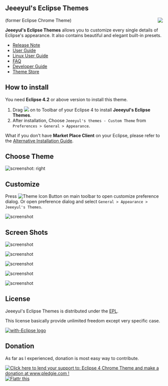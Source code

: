## Jeeeyul's Eclipse Themes 
<img align="right" src="https://github.com/jeeeyul/eclipse-themes/wiki/images/jtheme-logo.png">
(former Eclipse Chrome Theme)

**Jeeeyul's Eclipse Themes** allows you to customize every single details of Eclipse's appearance.
It also contains beautiful and elegant built-in presets.


* [Release Note](https://github.com/jeeeyul/eclipse-themes/wiki/Release-Note)
* [User Guide](https://github.com/jeeeyul/eclipse-themes/wiki/User-Guide)
* [Linux User Guide](https://github.com/jeeeyul/eclipse-themes/wiki/Linux-User-Guide)
* [FAQ](https://github.com/jeeeyul/eclipse-themes/wiki/FAQ)
* [Developer Guide](https://github.com/jeeeyul/eclipse-themes/wiki/Developer-Guide)
* [Theme Store](http://themes.jeeeyul.net)

## How to install
You need **Eclipse 4.2** or above version to install this theme.

1. Drag [<img src="http://marketplace.eclipse.org/misc/installbutton.png">](http://marketplace.eclipse.org/marketplace-client-intro?mpc_install=339851) on to Toolbar of your Eclipse 4 to install **Jeeeyul's Eclipse Themes**.
2. After installation, Choose `Jeeeyul's themes - Custom Theme` from `Preferences > General > Appearance`.

What if you don't have **Market Place Client** on your Eclipse, please refer to the [Alternative Installation Guide](https://github.com/jeeeyul/eclipse-themes/wiki/Alternative-Install).

## Choose Theme

![screenshot: right](https://github.com/jeeeyul/eclipse-themes/wiki/images/change-theme.png)

## Customize
Press ![Theme Icon](https://github.com/jeeeyul/eclipse-themes/wiki/images/jtheme-icon.png) Button on main toolbar to open customize preference dialog. Or open preference dialog and select `General > Appearance > Jeeeyul's Themes`.

![screenshot](https://github.com/jeeeyul/eclipse-themes/wiki/images/customize.png)


## Screen Shots
![screenshot](https://github.com/jeeeyul/eclipse-themes/wiki/images/screenshot-default.png)

![screenshot](https://github.com/jeeeyul/eclipse-themes/wiki/images/screenshot-chrome.png)

![screenshot](https://github.com/jeeeyul/eclipse-themes/wiki/images/screenshot-retro.png)

![screenshot](https://github.com/jeeeyul/eclipse-themes/wiki/images/screenshot-glossy.png)

![screenshot](https://github.com/jeeeyul/eclipse-themes/wiki/images/screenshot-kitty.png)


## License
Jeeeyul's Eclipse Themes is distributed under the [EPL](http://www.eclipse.org/legal/epl-v10.html).

This license basically provide unlimited freedom except very specific case.

<a href="http://with-eclipse.github.io/" target="_blank">
<img alt="with-Eclipse logo" src="http://with-eclipse.github.io/with-eclipse-0.jpg" /></a>

## Donation
As far as I experienced, donation is most easy way to contribute.

<a href='http://www.pledgie.com/campaigns/18377'><img alt='Click here to lend your support to: Eclipse 4 Chrome Theme and make a donation at www.pledgie.com !' src='http://www.pledgie.com/campaigns/18377.png?skin_name=chrome' border='0' /></a>
<a href="http://flattr.com/thing/1686209/Jeeeyuls-Eclipse-Themes" target="_blank"><img src="http://api.flattr.com/button/flattr-badge-large.png" alt="Flattr this" title="Flattr this" border="0" /></a>
